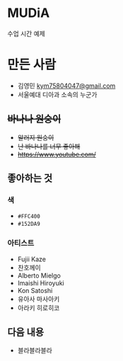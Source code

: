 # MUDiA
수업 시간 예제

# 만든 사람
* 김영민 <kym75804047@gmail.com>
* 서울예대 디아과 소속의 누군가

## ~~바나나 원숭이~~
* ~~알러지 원숭이~~
* ~~난 바나나를 너무 좋아해~~
* ~~https://www.youtube.com/~~

## 좋아하는 것
### 색
* `#FFC400`
* `#152DA9`

### 아티스트
* Fujii Kaze
* 찬호께이
* Alberto Mielgo
* Imaishi Hiroyuki
* Kon Satoshi
* 유아사 마사아키
* 아라키 히로히코

## 다음 내용
* 블라블라블라
